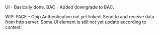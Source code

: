 UI - Basically done.
BAC - Added downgrade to BAC.

WIP.
PACE - Chip Authentication not yet linked.
Send to and receive data from http server.
Some UI element is still not yet update according to context.
